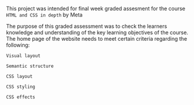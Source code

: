 This project was intended for final week graded assesment for the course `HTML and CSS in depth` by Meta

The purpose of this graded assessment was to check the learners knowledge and understanding of the key learning objectives of the course. The home page of the website needs to meet certain criteria regarding the following:

    Visual layout

    Semantic structure

    CSS layout

    CSS styling

    CSS effects